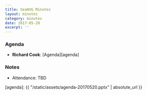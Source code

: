 ```yaml
---
title: SeaHUG Minutes
layout: minutes
category: minutes
date: 2017-05-20
excerpt: ''
---
```


### Agenda

* **Richard Cook**: [Agenda][agenda]

### Notes

* Attendance: TBD

[agenda]: {{ "/static/assets/agenda-20170520.pptx" | absolute_url }}
